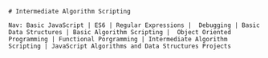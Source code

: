     # Intermediate Algorithm Scripting
	
	Nav: Basic JavaScript | ES6 | Regular Expressions |  Debugging | Basic Data Structures | Basic Algorithm Scripting |  Object Oriented Programming | Functional Porgramming | Intermediate Algorithm Scripting | JavaScript Algorithms and Data Structures Projects
